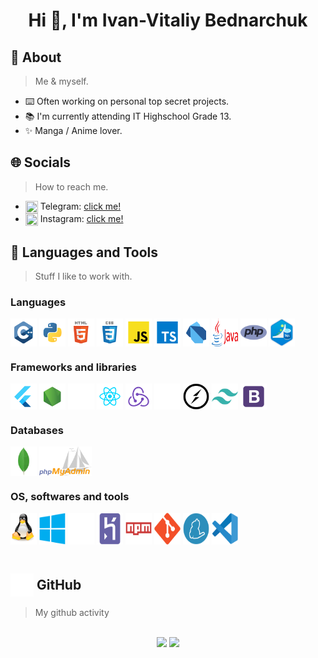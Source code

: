 <div align="center">
  <h1>Hi 👋, I'm Ivan-Vitaliy Bednarchuk</h1>
</div>


<h2>🤪 About</h2>

> Me & myself.

- ⌨️ Often working on personal top secret projects.
- 📚 I'm currently attending IT Highschool Grade 13.
- ✨ Manga / Anime lover.


<h2>🌐 Socials</h2>

> How to reach me.

<!-- - <img src="https://www.svgrepo.com/show/157006/linkedin.svg" align='center' height="20" width="20" /> LinkedIn: [click me!](https://it.linkedin.com/in/ivan-vitaliy-bednarchuk-0b9a9a212/) -->
- <img src="https://www.svgrepo.com/show/349527/telegram.svg" align='center' height="20" width="20" /> Telegram: [click me!](https://t.me/er_panda)
- <img src="https://www.svgrepo.com/show/13639/instagram.svg" align='center' height="20" width="20" /> Instagram: [click me!](https://www.instagram.com/_ivan.2002_/)
<!-- - <img src="https://www.svgrepo.com/show/349338/discord.svg" align='center' height="20" width="20" /> Discord: Gatchi#5728 -->


<h2>🔨 Languages and Tools</h2>

> Stuff I like to work with.

<h3> Languages </h3>

<div style='display: flex'>
  <img src="./assets/c++.svg" width="42" alt="C++" /> &nbsp;
  <img src="./assets/python.svg" width="42" alt="Python" /> &nbsp;
  <img src="./assets/html.svg" width="42" alt="HTML" /> &nbsp;
  <img src="./assets/css.svg" width="42" alt="CSS" /> &nbsp;
  <img src="./assets/javascript.svg" width="42" alt="JavaScript" /> &nbsp;
  <img src="./assets/typescript.svg" width="42" alt="TypeScript" /> &nbsp;
  <img src="./assets/dart.svg" width="42" alt="Dart" /> &nbsp;
  <img src="./assets/java.svg" width="42" alt="Java" /> &nbsp;
  <img src="./assets/php.svg" width="42" alt="PHP" /> &nbsp;
  <img src="./assets/sql.svg" width="42" alt="SQL" /> &nbsp;
</div>
  
<h3> Frameworks and libraries </h3>

<div style='display: flex'>
  <img src="./assets/flutter.svg" width="42" alt="Flutter" /> &nbsp;
  <img src="./assets/node.svg" width="42" alt="NodeJS" /> &nbsp;
  <img src="./assets/express.svg" width="42" alt="Express" /> &nbsp;
  <img src="./assets/react.svg" width="42" alt="React" /> &nbsp;
  <img src="./assets/redux.svg" width="42" alt="Redux" /> &nbsp;
  <img src="./assets/nextjs.svg" width="42" alt="NextJS" /> &nbsp;
  <img src="./assets/soket.io.svg" width="42" alt="soket.io" /> &nbsp;
  <img src="./assets/tailwindcss.svg" width="42" alt="TailwindCSS" /> &nbsp;
  <img src="./assets/bootstrap.svg" width="42" alt="Bootstrap" /> &nbsp;
</div>

<h3> Databases </h3>

<div style='display: flex'>
  <img src="./assets/mongodb.svg" width="42" alt="MongoDB" /> &nbsp;
  <img src="./assets/phpmyadmin.svg" width="84" alt="PhpMyAdmin" /> &nbsp;
</div>
  
<h3> OS, softwares and tools </h3>

<div style='display: flex'>
  <img src="./assets/linux.svg" width="42" alt="Linux" /> &nbsp;
  <img src="./assets/windows.svg" width="42" alt="Windows" /> &nbsp;
  <img src="./assets/apple.svg" width="42" alt="Apple" /> &nbsp;
  <img src="./assets/heroku.svg" width="42" alt="Heroku" /> &nbsp;
  <img src="./assets/npm.svg" width="42" alt="NPM" /> &nbsp;
  <img src="./assets/git.svg" width="42" alt="Git" /> &nbsp;
  <img src="./assets/yarn.svg" width="42" alt="Yarn" /> &nbsp;
  <img src="./assets/vscode.svg" width="42" alt="VSCode" /> &nbsp;
</div>

<br />

<h2 style="display: flex; align-items: center;"><img src="./assets/github.png" width="37" alt="GitHub" /> &nbsp;GitHub</h2>

> My github activity

<br />

<div align="center">
  <img height="250px" src="https://github-readme-stats.vercel.app/api?username=pandabug&show_icons=true&theme=tokyonight" />
  <img height="250px" src="https://github-readme-stats.vercel.app/api/top-langs/?username=pandabug&theme=tokyonight&hide_langs_below=3" />
</div>